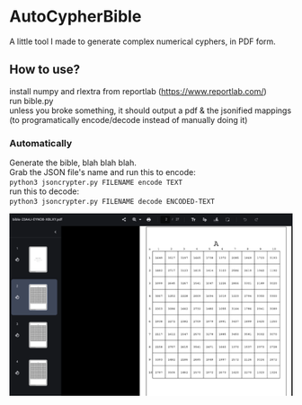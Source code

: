 # AutoCypherBible
A little tool I made to generate complex numerical cyphers, in PDF form.

## How to use?
install numpy and rlextra from reportlab (https://www.reportlab.com/)  
run bible.py  
unless you broke something, it should output a pdf & the jsonified mappings (to programatically encode/decode instead of manually doing it)  
### Automatically
Generate the bible, blah blah blah.  
Grab the JSON file's name and run this to encode:  
``python3 jsoncrypter.py FILENAME encode TEXT``  
run this to decode:  
``python3 jsoncrypter.py FILENAME decode ENCODED-TEXT``  


![example](image.png)